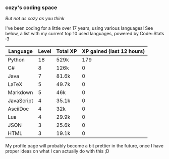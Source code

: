 ### cozy's coding space
*But not as cozy as you think*

I've been coding for a little over 17 years, using various languages! See below, a list with my current top 10 used languages, powered by Code::Stats :3
    
| Language | Level | Total XP | XP gained (last 12 hours) |
| --- | --- | --- | --- |
| Python | 18 | 529k | 179 |
| C# | 8 | 126k | 0 |
| Java | 7 | 81.6k | 0 |
| LaTeX | 5 | 49.7k | 0 |
| Markdown | 5 | 46k | 0 |
| JavaScript | 4 | 35.1k | 0 |
| AsciiDoc | 4 | 32k | 0 |
| Lua | 4 | 29.9k | 0 |
| JSON | 3 | 25.6k | 0 |
| HTML | 3 | 19.1k | 0 |
    
My profile page will probably become a bit prettier in the future, once I have proper ideas on what I can actually do with this ;D